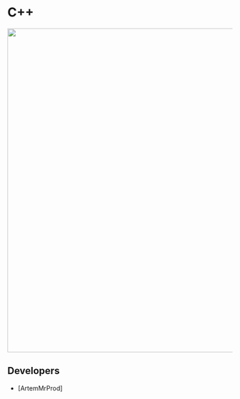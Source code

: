 # C++
<p align="center">
      <img src="https://ibb.co/TLrFGRb" width="726">
</p>

</p>


## Developers

- [ArtemMrProd]


